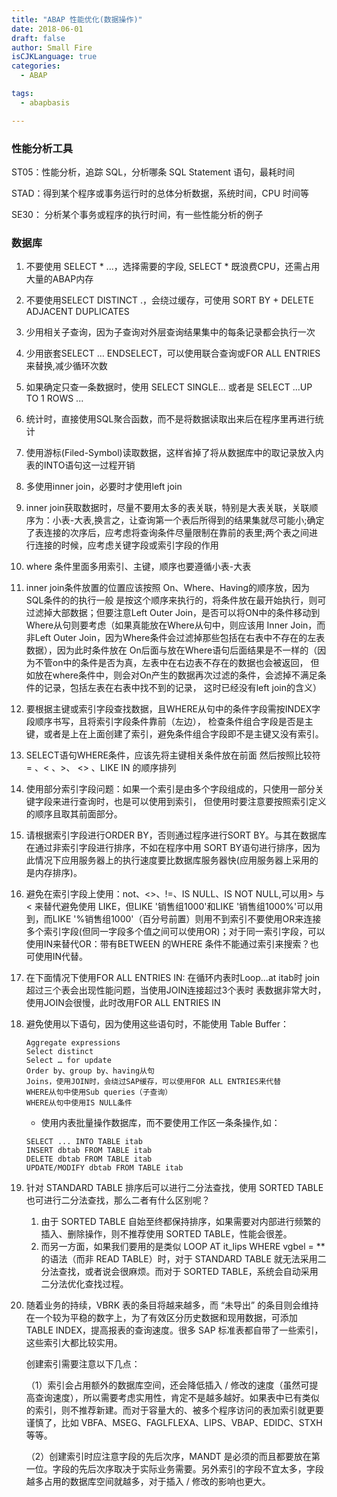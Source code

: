 ```yaml
---
title: "ABAP 性能优化(数据操作)"
date: 2018-06-01
draft: false
author: Small Fire
isCJKLanguage: true
categories: 
  - ABAP

tags: 
  - abapbasis

---
```


### 性能分析工具

ST05：性能分析，追踪 SQL，分析哪条 SQL Statement 语句，最耗时间

STAD：得到某个程序或事务运行时的总体分析数据，系统时间，CPU 时间等

SE30： 分析某个事务或程序的执行时间，有一些性能分析的例子

### 数据库

1. 不要使用 SELECT * ...，选择需要的字段, SELECT * 既浪费CPU，还需占用大量的ABAP内存

2. 不要使用SELECT DISTINCT .，会绕过缓存，可使用 SORT BY + DELETE ADJACENT DUPLICATES 

3. 少用相关子查询，因为子查询对外层查询结果集中的每条记录都会执行一次

4. 少用嵌套SELECT … ENDSELECT，可以使用联合查询或FOR ALL ENTRIES来替换,减少循环次数

5. 如果确定只查一条数据时，使用 SELECT SINGLE... 或者是 SELECT ...UP TO 1 ROWS ...

6. 统计时，直接使用SQL聚合函数，而不是将数据读取出来后在程序里再进行统计

7. 使用游标(Filed-Symbol)读取数据，这样省掉了将从数据库中的取记录放入内表的INTO语句这一过程开销

8. 多使用inner join，必要时才使用left join

9. inner join获取数据时，尽量不要用太多的表关联，特别是大表关联，关联顺序为：小表-大表,换言之，让查询第一个表后所得到的结果集就尽可能小;确定了表连接的次序后，应考虑将查询条件尽量限制在靠前的表里;两个表之间进行连接的时候，应考虑关键字段或索引字段的作用

10. where 条件里面多用索引、主键，顺序也要遵循小表-大表

11. inner join条件放置的位置应该按照 On、Where、Having的顺序放，因为SQL条件的的执行一般
    是按这个顺序来执行的，将条件放在最开始执行，则可过滤掉大部数据；但要注意Left Outer
    Join，是否可以将ON中的条件移动到Where从句则要考虑（如果真能放在Where从句中，则应该用
    Inner Join，而非Left Outer Join，因为Where条件会过滤掉那些包括在右表中不存在的左表数据），因为此时条件放在
    On后面与放在Where语句后面结果是不一样的（因为不管on中的条件是否为真，左表中在右边表不存在的数据也会被返回，
    但如放在where条件中，则会对On产生的数据再次过滤的条件，会滤掉不满足条件的记录，包括左表在右表中找不到的记录，
    这时已经没有left join的含义）
    
12. 要根据主键或索引字段查找数据，且WHERE从句中的条件字段需按INDEX字段顺序书写，且将索引字段条件靠前（左边），
    检查条件组合字段是否是主键，或者是上在上面创建了索引，避免条件组合字段即不是主键又没有索引。

13. SELECT语句WHERE条件，应该先将主键相关条件放在前面 然后按照比较符 = 、< 、>、 <> 、LIKE IN 的顺序排列

14. 使用部分索引字段问题：如果一个索引是由多个字段组成的，只使用一部分关键字段来进行查询时，也是可以使用到索引，
     但使用时要注意要按照索引定义的顺序且取其前面部分。

15. 请根据索引字段进行ORDER BY，否则通过程序进行SORT BY。与其在数据库在通过非索引字段进行排序，不如在程序中用 
     SORT BY语句进行排序，因为此情况下应用服务器上的执行速度要比数据库服务器快(应用服务器上采用的是内存排序)。

16. 避免在索引字段上使用：not、<>、!=、IS NULL、IS NOT NULL,可以用> 与 < 来替代避免使用 LIKE，但LIKE
     '销售组1000'和LIKE '销售组1000%'可以用到，而LIKE '%销售组1000'（百分号前置）则用不到索引不要使用OR来连接
     多个索引字段(但同一字段多个值之间可以使用OR)；对于同一索引字段，可以使用IN来替代OR：带有BETWEEN 的WHERE 
     条件不能通过索引来搜索？也可使用IN代替。

17. 在下面情况下使用FOR ALL ENTRIES IN:
    在循环内表时Loop...at itab时
    join超过三个表会出现性能问题，当使用JOIN连接超过3个表时
    表数据非常大时，使用JOIN会很慢，此时改用FOR ALL ENTRIES IN

18. 避免使用以下语句，因为使用这些语句时，不能使用 Table Buffer：

    ```JS
    Aggregate expressions
    Select distinct
    Select … for update
    Order by、group by、having从句
    Joins，使用JOIN时，会绕过SAP缓存，可以使用FOR ALL ENTRIES来代替
    WHERE从句中使用Sub queries（子查询）
    WHERE从句中使用IS NULL条件
    ```

    - 使用内表批量操作数据库，而不要使用工作区一条条操作,如：

    ```JS
    SELECT ... INTO TABLE itab
    INSERT dbtab FROM TABLE itab
    DELETE dbtab FROM TABLE itab
    UPDATE/MODIFY dbtab FROM TABLE itab		 
    ```

19. 针对 STANDARD TABLE 排序后可以进行二分法查找，使用 SORTED TABLE 也可进行二分法查找，那么二者有什么区别呢？

    1. 由于 SORTED TABLE 自始至终都保持排序，如果需要对内部进行频繁的插入、删除操作，则不推荐使用 SORTED TABLE，性能会很差。
    2. 而另一方面，如果我们要用的是类似 LOOP AT it_lips WHERE vgbel = ** 的语法（而非 READ TABLE）时，对于 STANDARD TABLE 就无法采用二分法查找，或者说会很麻烦。而对于 SORTED TABLE，系统会自动采用二分法优化查找过程。

20. 随着业务的持续，VBRK 表的条目将越来越多，而 “未导出” 的条目则会维持在一个较为平稳的数字上，为了有效区分历史数据和现用数据，可添加 TABLE INDEX，提高报表的查询速度。很多 SAP 标准表都自带了一些索引，这些索引大都比较实用。

    创建索引需要注意以下几点：

    （1）索引会占用额外的数据库空间，还会降低插入 / 修改的速度（虽然可提高查询速度），所以需要考虑实用性，肯定不是越多越好。如果表中已有类似的索引，则不推荐新建。而对于容量大的、被多个程序访问的表加索引就更要谨慎了，比如 VBFA、MSEG、FAGLFLEXA、LIPS、VBAP、EDIDC、STXH 等等。

    （2）创建索引时应注意字段的先后次序，MANDT 是必须的而且都要放在第一位。字段的先后次序取决于实际业务需要。另外索引的字段不宜太多，字段越多占用的数据库空间就越多，对于插入 / 修改的影响也更大。





